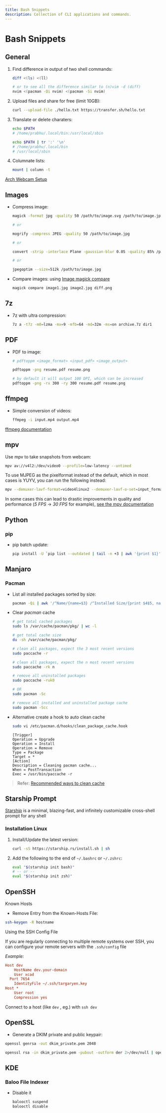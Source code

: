 ```yaml
---
title: Bash Snippets
description: Collection of CLI applications and commands.
---
```


# Bash Snippets

## General

1. Find difference in output of two shell commands:

   ```bash
   diff <(ls) <(ll)

   # or to see all the difference similar to (n)vim -d (diff)
   nvim <(pacman -Qi nvim) <(pacman -Si nvim)
   ```

2. Upload files and share for free (limit 10GB):

   ```bash
   curl --upload-file ./hello.txt https://transfer.sh/hello.txt
   ```

3. Translate or delete charaters:

   ```bash
   echo $PATH
   # /home/prabhu/.local/bin:/usr/local/sbin

   echo $PATH | tr ':' '\n'
   # /home/prabhu/.local/bin
   # /usr/local/sbin
   ```

4. Columnate lists:

   ```bash
   mount | column -t
   ```

[Arch Webcam Setup](https://wiki.archlinux.org/title/webcam_setup)

## Images

- Compress image:

  ```bash
  magick -format jpg -quality 50 /path/to/image.svg /path/to/image.jpg

  # or

  mogrify -compress JPEG -quality 50 /path/to/image.jpg

  # or

  convert -strip -interlace Plane -gaussian-blur 0.05 -quality 85% /path/to/source/image.jpg /path/to/result/image.jpg

  # or

  jpegoptim --size=512k /path/to/image.jpg
  ```

- Compare images: using [Image magick compare](https://imagemagick.org/script/compare.php)

  ```bash
  magick compare image1.jpg image2.jpg diff.png
  ```

## 7z

- 7z with ultra compression:

  ```bash
  7z a -t7z -m0=lzma -mx=9 -mfb=64 -md=32m -ms=on archive.7z dir1
  ```

## PDF

- PDF to image:

  ```bash
  # pdftoppm <image_format> <input_pdf> <image_output>

  pdftoppm -png resume.pdf resume.png

  # by default it will output 100 DPI, which can be increased
  pdftoppm -png -rx 300 -ry 300 resume.pdf resume.png
  ```

## ffmpeg

- Simple conversion of videos:

  ```bash
  ffmpeg -i input.mp4 output.mp4
  ```

[ffmpeg documentation](../../Collection/FFmpeg.md)

## mpv

Use mpv to take snapshots from webcam:

```bash
mpv av://v4l2:/dev/video0 --profile=low-latency --untimed
```

To use MJPEG as the pixelformat instead of the default, which in most cases is YUYV, you can run the following instead:

```bash
mpv --demuxer-lavf-format=video4linux2 --demuxer-lavf-o-set=input_format=mjpeg av://v4l2:/dev/video0
```

In some cases this can lead to drastic improvements in quality and performance (_5 FPS_ -> _30 FPS_ for example), [see the mpv documentation](https://github.com/mpv-player/mpv/wiki/Video4Linux2-Input)

## Python

### pip

- pip batch update:

  ```bash
  pip install -U `pip list --outdated | tail -n +3 | awk '{print $1}'`
  ```

## Manjaro

### Pacman

- List all installed packages sorted by size:

  ```bash
  pacman -Qi | awk '/^Name/{name=$3} /^Installed Size/{print $4$5, name}' | sort -h
  ```

- Clear _pacman_ cache

  ```bash
  # get total cached packages
  sudo ls /var/cache/pacman/pkg/ | wc -l

  # get total cache size
  du -sh /var/cache/pacman/pkg/

  # clean all packages, expect the 3 most recent versions
  sudo paccache -r

  # clean all packages, expect the n most recent versions
  sudo paccache -rk n

  # remove all uninstalled packages
  sudo paccache -ruk0

  # OR
  sudo pacman -Sc

  # remove all installed and uninstalled package cache
  sudo pacman -Scc
  ```

- Alternative create a hook to auto clean cache

  ```bash
  sudo vi /etc/pacman.d/hooks/clean_package_cache.hook
  ```

  ```text
  [Trigger]
  Operation = Upgrade
  Operation = Install
  Operation = Remove
  Type = Package
  Target = *
  [Action]
  Description = Cleaning pacman cache...
  When = PostTransaction
  Exec = /usr/bin/paccache -r
  ```

> Refer: [Recommended ways to clean cache](https://ostechnix.com/recommended-way-clean-package-cache-arch-linux/)

## Starship Prompt

[Starship](https://starship.rs/) is a minimal, blazing-fast, and infinitely customizable cross-shell prompt for any shell

### Installation Linux

1. Install/Update the latest version:

   ```bash
   curl -sS https://starship.rs/install.sh | sh
   ```

2. Add the following to the end of `~/.bashrc` or `~/.zshrc`:

   ```bash
   eval "$(starship init bash)"
   # -- or --
   eval "$(starship init zsh)"
   ```

## OpenSSH

Known Hosts

- Remove Entry from the Known-Hosts File:

```bash
ssh-keygen -R hostname
```

Using the SSH Config File

If you are regularly connecting to multiple remote systems over SSH, you can configure your remote servers with the `.ssh/config` file

_Example:_

```ini
Host dev
    HostName dev.your-domain
    User xcad
  Port 7654
    IdentityFile ~/.ssh/targaryen.key
Host *
    User root
    Compression yes
```

Connect to a host (like `dev` , eg.) with `ssh dev`

## OpenSSL

- Generate a DKIM private and public keypair:

```bash
openssl genrsa -out dkim_private.pem 2048

openssl rsa -in dkim_private.pem -pubout -outform der 2>/dev/null | openssl base64 -A
```

## KDE

### Baloo File Indexer

- Disable it

  ```bash
  balooctl suspend
  balooctl disable
  ```
